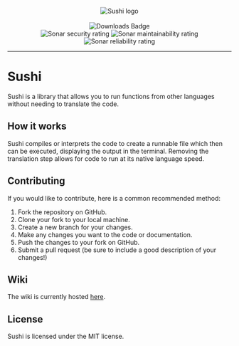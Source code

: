 <p align='center'>
    <img src="https://user-images.githubusercontent.com/47505116/215187622-ea13d72c-178d-48bb-aba4-1398abf3347d.png" alt="Sushi logo">
    <br/><br/>
    <img src="https://img.shields.io/pypi/dm/sushipy.svg" alt="Downloads Badge"/>
    <br/>
    <img src="https://sonarcloud.io/api/project_badges/measure?project=dev-sushi_sushi&metric=security_rating" alt="Sonar security rating"/>
    <img src="https://sonarcloud.io/api/project_badges/measure?project=dev-sushi_sushi&metric=sqale_rating" alt="Sonar maintainability rating"/>
    <img src="https://sonarcloud.io/api/project_badges/measure?project=dev-sushi_sushi&metric=reliability_rating" alt="Sonar reliability rating"/>
</p>

---

# Sushi
Sushi is a library that allows you to run functions from other languages without needing to translate the code.


## How it works
Sushi compiles or interprets the code to create a runnable file which then can be executed, displaying the output in the terminal. Removing the translation step allows for code to run at its native language speed.

## Contributing

If you would like to contribute, here is a common recommended method:

1. Fork the repository on GitHub.
2. Clone your fork to your local machine.
3. Create a new branch for your changes.
4. Make any changes you want to the code or documentation.
5. Push the changes to your fork on GitHub.
6. Submit a pull request (be sure to include a good description of your changes!)

## Wiki
The wiki is currently hosted [here](https://github.com/dev-sushi/sushi/wiki).

## License
Sushi is licensed under the MIT license. 

